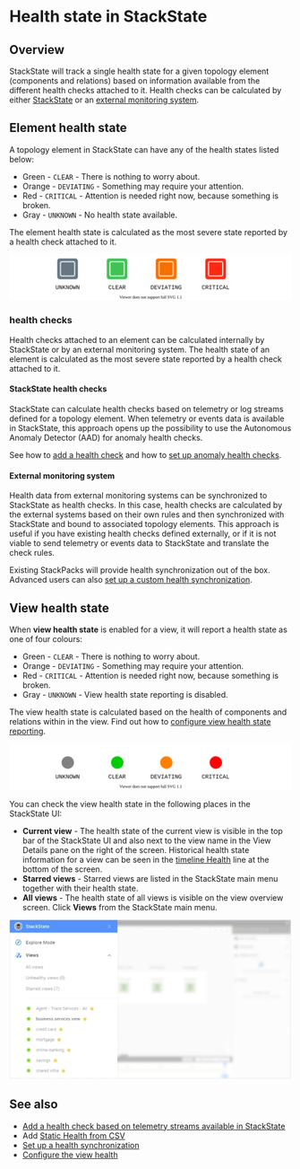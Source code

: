 # Health state in StackState

## Overview

StackState will track a single health state for a given topology element (components and relations) based on information available from the different health checks attached to it. Health checks can be calculated by either [StackState](#stackstate-health-checks) or an [external monitoring system](#external-monitoring-system).

## Element health state

A topology element in StackState can have any of the health states listed below:

* Green - `CLEAR` - There is nothing to worry about.
* Orange - `DEVIATING` - Something may require your attention.
* Red - `CRITICAL` - Attention is needed right now, because something is broken.
* Gray - `UNKNOWN` - No health state available.

The element health state is calculated as the most severe state reported by a health check attached to it.

![Health states](/.gitbook/assets/health-states.svg)

### health checks

Health checks attached to an element can be calculated internally by StackState or by an external monitoring system. The health state of an element is calculated as the most severe state reported by a health check attached to it.

#### StackState health checks

StackState can calculate health checks based on telemetry or log streams defined for a topology element. When telemetry or events data is available in StackState, this approach opens up the possibility to use the Autonomous Anomaly Detector \(AAD\) for anomaly health checks. 

See how to [add a health check](/add-a-health-check.md) and how to [set up anomaly health checks](/anomaly-health-checks.md).

#### External monitoring system

Health data from external monitoring systems can be synchronized to StackState as health checks. In this case, health checks are calculated by the external systems based on their own rules and then synchronized with StackState and bound to associated topology elements. This approach is useful if you have existing health checks defined externally, or if it is not viable to send telemetry or events data to StackState and translate the check rules. 

Existing StackPacks will provide health synchronization out of the box. Advanced users can also [set up a custom health synchronization](../../configure/health/health-synchronization.md).

## View health state

When **view health state** is enabled for a view, it will report a health state as one of four colours:

* Green - `CLEAR` - There is nothing to worry about.
* Orange - `DEVIATING` - Something may require your attention.
* Red - `CRITICAL` - Attention is needed right now, because something is broken.
* Gray - `UNKNOWN` - View health state reporting is disabled.

The view health state is calculated based on the health of components and relations within in the view. Find out how to [configure view health state reporting](/use/health-state/configure-view-health.md).

![Health states](/.gitbook/assets/view-health-states.svg)

You can check the view health state in the following places in the StackState UI:

* **Current view** - The health state of the current view is visible in the top bar of the StackState UI and also next to the view name in the View Details pane on the right of the screen. Historical health state information for a view can be seen in the [timeline Health](/use/stackstate-ui/timeline-time-travel.md#health) line at the bottom of the screen.
* **Starred views** - Starred views are listed in the StackState main menu together with their health state.
* **All views** - The health state of all views is visible on the view overview screen. Click **Views** from the StackState main menu.

![View health state in main menu](/.gitbook/assets/v43_view_health_main_menu.png)

## See also

* [Add a health check based on telemetry streams available in StackState](add-a-health-check.md)
* Add [Static Health from CSV](/stackpacks/integrations/static_health.md)
* [Set up a health synchronization](../../configure/health/health-synchronization.md)
* [Configure the view health](/use/health-state/configure-view-health.md)
